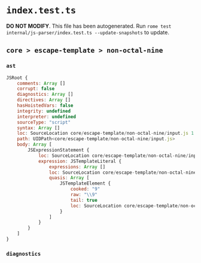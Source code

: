 # `index.test.ts`

**DO NOT MODIFY**. This file has been autogenerated. Run `rome test internal/js-parser/index.test.ts --update-snapshots` to update.

## `core > escape-template > non-octal-nine`

### `ast`

```javascript
JSRoot {
	comments: Array []
	corrupt: false
	diagnostics: Array []
	directives: Array []
	hasHoistedVars: false
	integrity: undefined
	interpreter: undefined
	sourceType: "script"
	syntax: Array []
	loc: SourceLocation core/escape-template/non-octal-nine/input.js 1:0-2:0
	path: UIDPath<core/escape-template/non-octal-nine/input.js>
	body: Array [
		JSExpressionStatement {
			loc: SourceLocation core/escape-template/non-octal-nine/input.js 1:0-1:5
			expression: JSTemplateLiteral {
				expressions: Array []
				loc: SourceLocation core/escape-template/non-octal-nine/input.js 1:0-1:4
				quasis: Array [
					JSTemplateElement {
						cooked: "9"
						raw: "\\9"
						tail: true
						loc: SourceLocation core/escape-template/non-octal-nine/input.js 1:1-1:3
					}
				]
			}
		}
	]
}
```

### `diagnostics`

```

```
